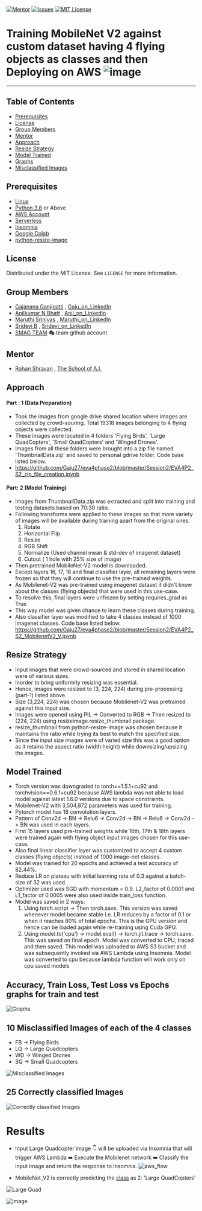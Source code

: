 <!-- PROJECT SHIELDS -->
<!--
*** I'm using markdown "reference style" links for readability.
*** Reference links are enclosed in brackets [ ] instead of parentheses ( ).
*** See the bottom of this document for the declaration of the reference variables
*** for contributors-url, forks-url, etc. This is an optional, concise syntax you may use.
*** https://www.markdownguide.org/basic-syntax/#reference-style-links
-->
[![Mentor][mentor-shield]][mentor-url]
[![Issues][issues-shield]][issues-url]
[![MIT License][license-shield]][license-url]

# Training MobileNet V2 against custom dataset having 4 flying objects as classes and then Deploying on AWS ![image](https://github.com/anilbhatt1/Deep_Learning_EVA4_Phase2/blob/master/S1_MobileNet_AWS_Lambda_S3_Insomnia/aws.jpg)
________

<!-- TABLE OF CONTENTS -->
## Table of Contents

* [Prerequisites](#prerequisites)
* [License](#license)
* [Group Members](#group-members)
* [Mentor](#mentor)
* [Approach](#Approach)
* [Resize Strategy](#resize-strategy)
* [Model Trained](#model-trained)
* [Graphs](#graphs)
* [Misclassified Images](#misclassified-images)
        
## Prerequisites

* [Linux](https://www.tutorialspoint.com/ubuntu/index.htm)
* [Python 3.8](https://www.python.org/downloads/) or Above
* [AWS Account](https://aws.amazon.com/free/?all-free-tier.sort-by=item.additionalFields.SortRank&all-free-tier.sort-order=asc)
* [Serverless](https://www.serverless.com/) 
* [Insomnia](https://insomnia.rest/download/)
* [Google Colab](https://colab.research.google.com/)
* [python-resize-image](https://pypi.org/project/python-resize-image/)

<!-- LICENSE -->
## License

Distributed under the MIT License. See `LICENSE` for more information.

<!-- GROUP MEMBERS -->
## Group Members
  - [Gajanana Ganjigatti](https://github.com/gaju27) , [Gaju_on_LinkedIn](https://www.linkedin.com/in/gajanana-ganjigatti/)
  - [Anilkumar N Bhatt](https://github.com/anilbhatt1) , [Anil_on_LinkedIn](https://www.linkedin.com/in/anilkumar-n-bhatt/)
  - [Maruthi Srinivas](https://github.com/mmaruthi) , [Maruthi_on_LinkedIn](https://www.linkedin.com/in/maruthi-srinivas-m/)
  - [Sridevi B](https://github.com/sridevibonthu) , [Sridevi_on_LinkedIn](https://www.linkedin.com/in/sridevi-bonthu/)
  - [SMAG TEAM](https://github.com/SMAGEVA4/session1/tree/master/Session1) :performing_arts: team github account

<!-- MENTOR -->
## Mentor

* [Rohan Shravan](https://www.linkedin.com/in/rohanshravan/) , [The School of A.I.](https://theschoolof.ai/)

<!-- APPROACH -->
## Approach

#### Part : 1  (Data Preparation)
- Took the images from google drive shared location where images are collected by crowd-souring. Total 19318 images belonging to 4 flying objects were collected.
- These images were located in 4 folders 'Flying Birds', 'Large QuadCopters', 'Small QuadCopters' and 'Winged Drones'. 
- Images from all these folders were brought into a zip file named 'ThumbnailData.zip' and saved to personal gdrive folder. Code base listed below.
- https://github.com/Gaju27/eva4phase2/blob/master/Session2/EVA4P2_S2_zip_file_creation.ipynb
#### Part: 2 (Model Training)
- Images from ThumbnailData.zip was extracted and split into training and testing datasets based on 70:30 ratio. 
- Following transforms were applied to these images so that more variety of images will be available during training apart from the original ones.
   1) Rotate
   2) Horizontal Flip
   3) Resize
   4) RGB Shift
   5) Normalize (Used channel mean & std-dev of imagenet dataset)
   6) Cutout ( 1 hole with 25% size of image)
- Then pretrained MobileNet-V2 model is downloaded. 
- Except layers 16, 17, 18 and final classifier layer, all remaining layers were frozen so that they will continue to use the pre-trained weights. 
- As Mobilenet-V2 was pre-trained using imagenet dataset it didn't know about the classes (flying objects) that were used in this use-case. 
- To resolve this, final layers were unfrozen by setting requires_grad as True 
- This way model was given chance to learn these classes during training. 
- Also classifier layer was modified to take 4 classes instead of 1000 imagenet classes. Code base listed below.
 https://github.com/Gaju27/eva4phase2/blob/master/Session2/EVA4P2_S2_MobilenetV2_V.ipynb


<!-- RESIZE STRATEGY -->
## Resize Strategy
- Input images that were crowd-sourced and stored in shared location were of various sizes. 
- Inorder to bring uniformity resizing was essential. 
- Hence, images were resized to (3, 224, 224) during pre-processing (part-1) listed above. 
- Size (3,224, 224) was chosen because Mobilenet-V2 was pretrained against this input size. 
- Images were opened using PIL -> Converted to RGB -> Then resized to (224, 224) using resizeimage.resize_thumbnail package. 
- resize_thumbnail from python-resize-image was chosen because it maintains the ratio while trying its best to match the specified size. 
- Since the input size images were of varied size this was a good option as it retains the aspect ratio (width:height) while downsizing/upsizing the images.

<!-- MODEL TRAINED -->
## Model Trained
- Torch version was downgraded to torch==1.5.1+cu92 and torchvision==0.6.1+cu92 because AWS lambda was not able to load model against latest 1.6.0 versions due to space constraints.
- Mobilenet-V2 with 3,504,872 parameters was used for training. 
- Pytorch model has 18 convolution layers. 
- Pattern of Conv2d -> BN -> Relu6 -> Conv2d -> BN -> Relu6 -> Conv2d -> BN was used in each layers. 
- First 15 layers used pre-trained weights while 16th, 17th & 18th layers were trained again with flying object input images chosen for this use-case. 
- Also final linear classifier layer was customized to accept 4 custom classes (flying objects) instead of 1000 image-net classes. 
- Model was trained for 20 epochs and achieved a test accuracy of 82.44%.
- Reduce LR on plateau with initial learning rate of 0.3 against a batch-size of 32 was used.
- Optimizer used was SGD with momentum = 0.9. L2_factor of 0.0001 and L1_factor of 0.0005 were also used inside train_loss function.
- Model was saved in 2 ways:
  1) Using torch.script -> Then torch.save. This version was saved whenever model became stable i.e. LR reduces by a factor of 0.1 or when it reaches 80% of total epochs. This is the GPU version and hence can be loaded again while re-training using Cuda GPU.
  2) Using model.to('cpu') -> model.eval() -> torch.jit.trace -> torch.save. This was saved on final epoch. Model was converted to CPU, traced and then saved. This model was uploaded to AWS S3 bucket and was subsequently invoked via AWS Lambda using Insomnia. Model was converted to cpu because lambda function will work only on cpu saved models

<!-- GRAPHS -->
## Accuracy, Train Loss, Test Loss vs Epochs graphs for train and test
![Graphs](https://github.com/Gaju27/eva4phase2/blob/master/Session2/Images/Train_Test_Accuracies.png)

<!-- MISCLASSIFIED IMAGES -->
## 10 Misclassified Images of each of the 4 classes

- FB -> Flying Birds
- LQ -> Large Quadcopters
- WD -> Winged Drones
- SQ -> Small Quadcopters

![Misclassified Images](https://github.com/Gaju27/eva4phase2/blob/master/Session2/Images/Misclassified.jpg)

<!-- CORRECTLY CLASSIFIED IMAGES -->
## 25 Correctly classified Images 

![Correctly classified Images](https://github.com/Gaju27/eva4phase2/blob/master/Session2/Images/Correctly_Classified.jpg)

# Results

-   Input Large Quadcopter image :point_down: will be uploaded via Insomnia that will trigger AWS Lambda :arrow_right: Execute the Mobilenet network :arrow_right: Classify the input image and return the response to Insomnia. 
![aws_flow](https://github.com/anilbhatt1/Deep_Learning_EVA4_Phase2/blob/master/S1_MobileNet_AWS_Lambda_S3_Insomnia/Flow_1.png)

-   MobileNet_V2 is correctly predicting the [class](https://gist.github.com/yrevar/942d3a0ac09ec9e5eb3a) as 2: 'Large QuadCopters'
   
![Large Quad](https://github.com/Gaju27/eva4phase2/blob/master/Session2/Images/Test_LargeQuad.jpg)

![image](https://github.com/Gaju27/eva4phase2/blob/master/Session2/Images/Insomnia_Screenshot.jpg)


<!-- MARKDOWN LINKS & IMAGES -->
<!-- https://www.markdownguide.org/basic-syntax/#reference-style-links -->
[mentor-shield]: https://img.shields.io/badge/Mentor-mentor-yellowgreen
[mentor-url]: https://www.linkedin.com/in/rohanshravan/
[forks-shield]: https://img.shields.io/github/forks/othneildrew/Best-README-Template.svg?style=flat-square
[forks-url]: https://github.com/othneildrew/Best-README-Template/network/members
[stars-shield]: https://img.shields.io/github/stars/othneildrew/Best-README-Template.svg?style=flat-square
[stars-url]: https://github.com/othneildrew/Best-README-Template/stargazers
[issues-shield]: https://img.shields.io/github/issues/othneildrew/Best-README-Template.svg?style=flat-square
[issues-url]: https://github.com/othneildrew/Best-README-Template/issues
[license-shield]: https://img.shields.io/github/license/othneildrew/Best-README-Template.svg?style=flat-square
[license-url]: https://github.com/anilbhatt1/Deep_Learning_EVA4_Phase2/blob/master/LICENSE.txt
[linkedin-shield]: https://img.shields.io/badge/-LinkedIn-black.svg?style=flat-square&logo=linkedin&colorB=555



